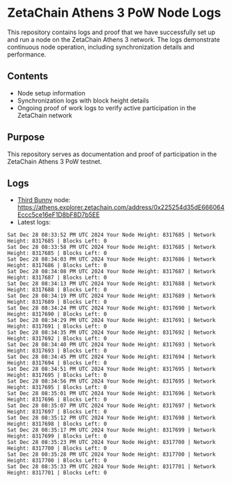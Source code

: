 # ZetaChain Athens 3 PoW Node Logs
This repository contains logs and proof that we have successfully set up and run a node on the ZetaChain Athens 3 network. The logs demonstrate continuous node operation, including synchronization details and performance.

## Contents
- Node setup information
- Synchronization logs with block height details
- Ongoing proof of work logs to verify active participation in the ZetaChain network

## Purpose
This repository serves as documentation and proof of participation in the ZetaChain Athens 3 PoW testnet.

## Logs

- [Third Bunny](https://thirdbunny.xyz/) node: https://athens.explorer.zetachain.com/address/0x225254d35dE666064Eccc5ce16eF1D8bF8D7b5EE
- Latest logs:
```
Sat Dec 28 08:33:52 PM UTC 2024 Your Node Height: 8317685 | Network Height: 8317685 | Blocks Left: 0
Sat Dec 28 08:33:58 PM UTC 2024 Your Node Height: 8317685 | Network Height: 8317685 | Blocks Left: 0
Sat Dec 28 08:34:03 PM UTC 2024 Your Node Height: 8317686 | Network Height: 8317686 | Blocks Left: 0
Sat Dec 28 08:34:08 PM UTC 2024 Your Node Height: 8317687 | Network Height: 8317687 | Blocks Left: 0
Sat Dec 28 08:34:13 PM UTC 2024 Your Node Height: 8317688 | Network Height: 8317688 | Blocks Left: 0
Sat Dec 28 08:34:19 PM UTC 2024 Your Node Height: 8317689 | Network Height: 8317689 | Blocks Left: 0
Sat Dec 28 08:34:24 PM UTC 2024 Your Node Height: 8317690 | Network Height: 8317690 | Blocks Left: 0
Sat Dec 28 08:34:29 PM UTC 2024 Your Node Height: 8317691 | Network Height: 8317691 | Blocks Left: 0
Sat Dec 28 08:34:35 PM UTC 2024 Your Node Height: 8317692 | Network Height: 8317692 | Blocks Left: 0
Sat Dec 28 08:34:40 PM UTC 2024 Your Node Height: 8317693 | Network Height: 8317693 | Blocks Left: 0
Sat Dec 28 08:34:45 PM UTC 2024 Your Node Height: 8317694 | Network Height: 8317694 | Blocks Left: 0
Sat Dec 28 08:34:51 PM UTC 2024 Your Node Height: 8317695 | Network Height: 8317695 | Blocks Left: 0
Sat Dec 28 08:34:56 PM UTC 2024 Your Node Height: 8317695 | Network Height: 8317695 | Blocks Left: 0
Sat Dec 28 08:35:01 PM UTC 2024 Your Node Height: 8317696 | Network Height: 8317696 | Blocks Left: 0
Sat Dec 28 08:35:07 PM UTC 2024 Your Node Height: 8317697 | Network Height: 8317697 | Blocks Left: 0
Sat Dec 28 08:35:12 PM UTC 2024 Your Node Height: 8317698 | Network Height: 8317698 | Blocks Left: 0
Sat Dec 28 08:35:17 PM UTC 2024 Your Node Height: 8317699 | Network Height: 8317699 | Blocks Left: 0
Sat Dec 28 08:35:23 PM UTC 2024 Your Node Height: 8317700 | Network Height: 8317700 | Blocks Left: 0
Sat Dec 28 08:35:28 PM UTC 2024 Your Node Height: 8317700 | Network Height: 8317700 | Blocks Left: 0
Sat Dec 28 08:35:33 PM UTC 2024 Your Node Height: 8317701 | Network Height: 8317701 | Blocks Left: 0
```
